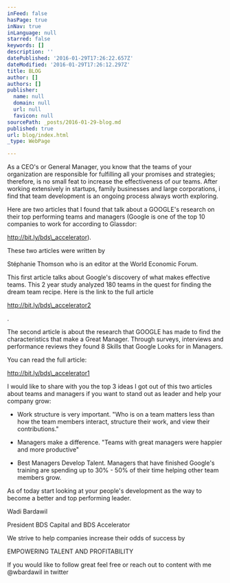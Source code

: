 ```yaml
---
inFeed: false
hasPage: true
inNav: true
inLanguage: null
starred: false
keywords: []
description: ''
datePublished: '2016-01-29T17:26:22.657Z'
dateModified: '2016-01-29T17:26:12.297Z'
title: BLOG
author: []
authors: []
publisher:
  name: null
  domain: null
  url: null
  favicon: null
sourcePath: _posts/2016-01-29-blog.md
published: true
url: blog/index.html
_type: WebPage

---
```

As a CEO's or General Manager, you know that the teams of your organization are responsible for fulfilling all your promises and strategies; therefore, is no small feat to increase the effectiveness of our teams. After working extensively in startups, family businesses and large corporations, i find that team development is an ongoing process always worth exploring.

Here are two articles that I found that talk about a GOOGLE's research on their top performing teams and managers (Google is one of the top 10 companies to work for according to Glassdor: 

http://bit.ly/bds\_accelerator). 

These two articles were written by 

Stéphanie Thomson who is an editor at the World Economic Forum. 

This first article talks about Google's discovery of what makes effective teams. This 2 year study analyzed 180 teams in the quest for finding the dream team recipe. Here is the link to the full article 

http://bit.ly/bds\_accelerator2

.

The second article is about the research that GOOGLE has made to find the characteristics that make a Great Manager. Through surveys, interviews and performance reviews they found 8 Skills that Google Looks for in Managers.

You can read the full article: 

http://bit.ly/bds\_accelerator1

[][0][][1][][2]

I would like to share with you the top 3 ideas I got out of this two articles about teams and managers if you want to stand out as leader and help your company grow:

* Work structure is very important. "Who is on a team matters less than how the team members interact, structure their work, and view their contributions." 

* Managers make a difference. "Teams with great managers were happier and more productive"

* Best Managers Develop Talent. Managers that have finished Google's training are spending up to 30% - 50% of their time helping other team members grow.

As of today start looking at your people's development as the way to become a better and top performing leader.

Wadi Bardawil

President BDS Capital and BDS Accelerator 

We strive to help companies increase their odds of success by 

EMPOWERING TALENT AND PROFITABILITY 

If you would like to follow great feel free or reach out to content with me @wbardawil in twitter

[0]: http://bit.ly/bds_accelerator
[1]: http://bit.ly/bds_accelerator2
[2]: http://bit.ly/bds_accelerator1